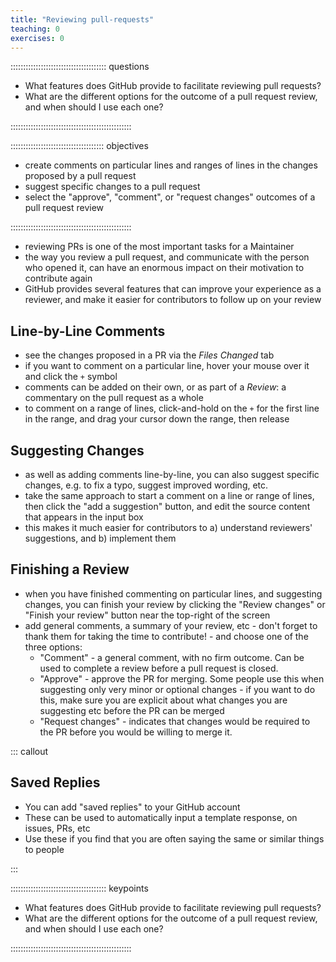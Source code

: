 ```yaml
---
title: "Reviewing pull-requests"
teaching: 0
exercises: 0
---
```


:::::::::::::::::::::::::::::::::::::: questions 

- What features does GitHub provide to facilitate reviewing pull requests?
- What are the different options for the outcome of a pull request review, and when should I use each one?

::::::::::::::::::::::::::::::::::::::::::::::::

::::::::::::::::::::::::::::::::::::: objectives

- create comments on particular lines and ranges of lines in the changes proposed by a pull request
- suggest specific changes to a pull request
- select the "approve", "comment", or "request changes" outcomes of a pull request review

::::::::::::::::::::::::::::::::::::::::::::::::

- reviewing PRs is one of the most important tasks for a Maintainer
- the way you review a pull request, and communicate with the person who opened it, 
  can have an enormous impact on their motivation to contribute again
- GitHub provides several features that can improve your experience as a reviewer,
  and make it easier for contributors to follow up on your review

## Line-by-Line Comments

- see the changes proposed in a PR via the _Files Changed_ tab
- if you want to comment on a particular line, hover your mouse over it and click the `+` symbol
- comments can be added on their own, or as part of a _Review_: a commentary on the pull request as a whole
- to comment on a range of lines, click-and-hold on the `+` for the first line in the range, and drag your cursor down the range, then release

## Suggesting Changes

- as well as adding comments line-by-line, you can also suggest specific changes, e.g. to fix a typo, suggest improved wording, etc.
- take the same approach to start a comment on a line or range of lines, then click the "add a suggestion" button, and edit the source content that appears in the input box
- this makes it much easier for contributors to a) understand reviewers' suggestions, and b) implement them

## Finishing a Review

- when you have finished commenting on particular lines, and suggesting changes, you can finish your review by clicking the "Review changes" or "Finish your review" button near the top-right of the screen
- add general comments, a summary of your review, etc - don't forget to thank them for taking the time to contribute! - and choose one of the three options:
  - "Comment" - a general comment, with no firm outcome. Can be used to complete a review before a pull request is closed.
  - "Approve" - approve the PR for merging. Some people use this when suggesting only very minor or optional changes - if you want to do this, make sure you are explicit about what changes you are suggesting etc before the PR can be merged
  - "Request changes" - indicates that changes would be required to the PR before you would be willing to merge it.

::: callout

## Saved Replies

- You can add "saved replies" to your GitHub account
- These can be used to automatically input a template response, on issues, PRs, etc
- Use these if you find that you are often saying the same or similar things to people

:::

:::::::::::::::::::::::::::::::::::::: keypoints 

- What features does GitHub provide to facilitate reviewing pull requests?
- What are the different options for the outcome of a pull request review, and when should I use each one?

::::::::::::::::::::::::::::::::::::::::::::::::
